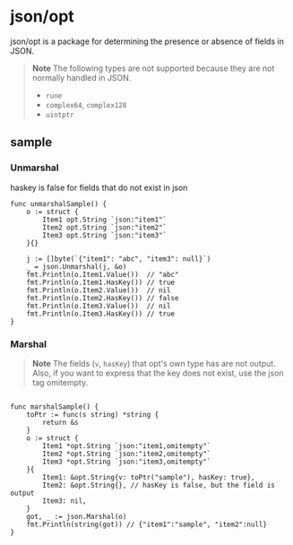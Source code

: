 # json/opt

json/opt is a package for determining the presence or absence of fields in JSON.

> **Note**
> The following types are not supported because they are not normally handled in JSON.
> - `rune`
> - `complex64`, `complex128`
> - `uintptr`

## sample
### Unmarshal
haskey is false for fields that do not exist in json

```golang
func unmarshalSample() {
	o := struct {
		Item1 opt.String `json:"item1"`
		Item2 opt.String `json:"item2"`
		Item3 opt.String `json:"item3"`
	}{}

	j := []byte(`{"item1": "abc", "item3": null}`)
	_ = json.Unmarshal(j, &o)
	fmt.Println(o.Item1.Value())  // "abc"
	fmt.Println(o.Item1.HasKey()) // true
	fmt.Println(o.Item2.Value())  // nil
	fmt.Println(o.Item2.HasKey()) // false
	fmt.Println(o.Item3.Value())  // nil
	fmt.Println(o.Item3.HasKey()) // true
}

```
### Marshal
> **Note**
> The fields (`v`, `hasKey`) that opt's own type has are not output. 
> Also, if you want to express that the key does not exist, use the json tag omitempty.


```golang

func marshalSample() {
    toPtr := func(s string) *string {
		return &s
	}
    o := struct {
		Item1 *opt.String `json:"item1,omitempty"`
		Item2 *opt.String `json:"item2,omitempty"`
		Item3 *opt.String `json:"item3,omitempty"`
	}{
        Item1: &opt.String{v: toPtr("sample"), hasKey: true},
		Item2: &opt.String{}, // hasKey is false, but the field is output
        Item3: nil,
    }
    got, _ := json.Marshal(o)
    fmt.Println(string(got)) // {"item1":"sample", "item2":null}
}
```